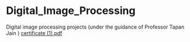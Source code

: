 # Digital_Image_Processing
Digital image processing projects (under the guidance of Professor Tapan Jain )
[certificate (1).pdf](https://github.com/user-attachments/files/18517469/certificate.1.pdf)
